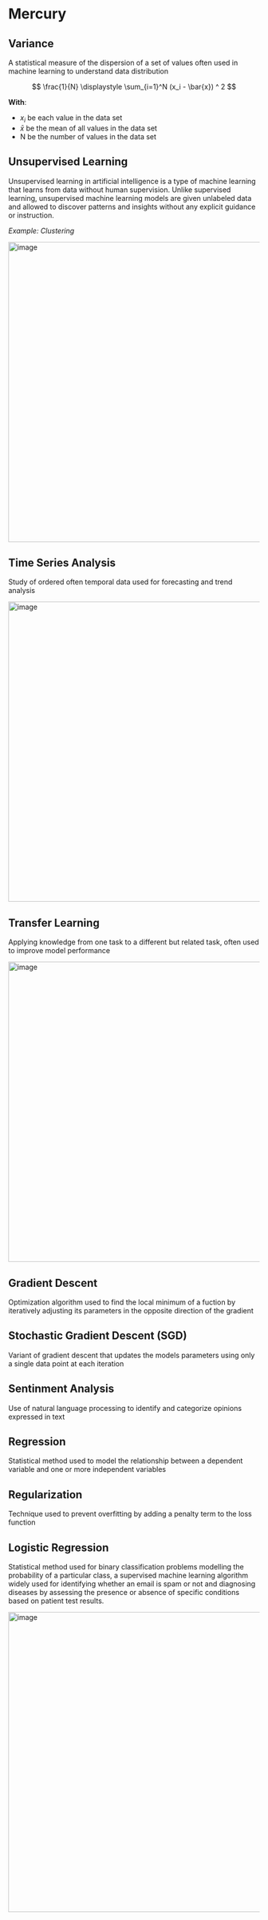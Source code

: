 # Mercury

Variance
--
A statistical measure of the dispersion of a set of values often used in machine learning to understand data distribution

$$
\frac{1}{N} \displaystyle \sum_{i=1}^N (x_i - \bar{x}) ^ 2
$$

**With**:
- $x_i$ be each value in the data set
- $\bar{x}$ be the mean of all values in the data set
- N be the number of values in the data set

Unsupervised Learning
--

Unsupervised learning in artificial intelligence is a type of machine learning that learns from data without human supervision. Unlike supervised learning, unsupervised machine learning models are given unlabeled data and allowed to discover patterns and insights without any explicit guidance or instruction.

_Example: Clustering_

<img src="https://github.com/user-attachments/assets/13b071f3-177d-4e8d-8e27-6b295b9fa1b7" alt="image" width="600"/>

Time Series Analysis
--

Study of ordered often temporal data used for forecasting and trend analysis

<img src="https://github.com/user-attachments/assets/69cdf1c0-5e77-4508-bf71-07702c3c0a76" alt="image" width="600"/>

Transfer Learning
--

Applying knowledge from one task to a different but related task, often used to improve model performance

<img src="https://github.com/user-attachments/assets/5f3750d0-b355-4242-b808-92a30fe078a0" alt="image" width="600"/>

Gradient Descent
--

Optimization algorithm used to find the local minimum of a fuction by iteratively adjusting its parameters in the opposite direction of the gradient

Stochastic Gradient Descent (SGD)
--

Variant of gradient descent that updates the models parameters using only a single data point at each iteration

Sentinment Analysis
--

Use of natural language processing to identify and categorize opinions expressed in text

Regression
--

Statistical method used to model the relationship between a dependent variable and one or more independent variables

Regularization
--

Technique used to prevent overfitting by adding a penalty term to the loss function

Logistic Regression
--

Statistical method used for binary classification problems modelling the probability of a particular class, a supervised machine learning algorithm widely used for identifying whether an email is spam or not and diagnosing diseases by assessing the presence or absence of specific conditions based on patient test results.

<img src="https://github.com/user-attachments/assets/da5ff503-4f7c-48e5-9322-c0db27f13f0e" alt="image" width="600"/>



